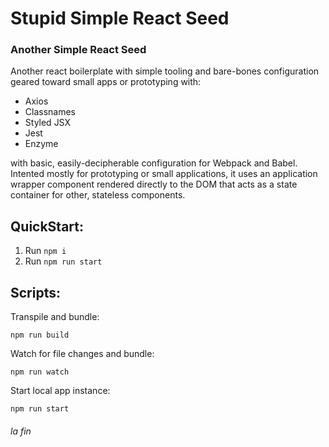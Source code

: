 # Stupid Simple React Seed
### Another Simple React Seed
Another react boilerplate with simple tooling and bare-bones configuration geared toward small apps or prototyping with:
* Axios
* Classnames
* Styled JSX
* Jest
* Enzyme

with basic, easily-decipherable configuration for Webpack and Babel. Intented mostly for prototyping or small applications, it uses an application wrapper component rendered directly to the DOM that acts as a state container for other, stateless components.

## QuickStart:
1. Run ```npm i```
1. Run ```npm run start```

## Scripts:
Transpile and bundle: 
```
npm run build
```

Watch for file changes and bundle:
```
npm run watch
```

Start local app instance:
```
npm run start
```

###### *la fin*
